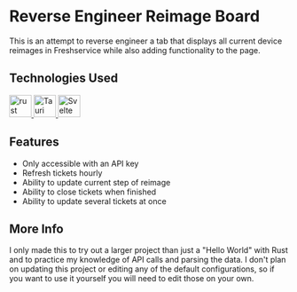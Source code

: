 # Reverse Engineer Reimage Board
This is an attempt to reverse engineer a tab that displays all current device reimages in Freshservice while also adding functionality to the page.

## Technologies Used
<p>
  <a href="https://www.rust-lang.org" target="_blank" rel="noreferrer"> <img src="https://rustacean.net/assets/rustacean-flat-noshadow.svg" alt="rust" width="40" height="40"/> </a> 
  <a href="https://tauri.app/" target="_blank" rel="noreferrer"> <img src="https://tauri-apps.gallerycdn.vsassets.io/extensions/tauri-apps/tauri-vscode/0.2.6/1679072733881/Microsoft.VisualStudio.Services.Icons.Default" alt="Tauri" width="40" height="40"/> </a> 
  <a href="https://svelte.dev/" target="_blank"> <img src="https://upload.wikimedia.org/wikipedia/commons/1/1b/Svelte_Logo.svg" alt="Svelte" width="40" height="40"/> </a>
</p>

## Features
- Only accessible with an API key
- Refresh tickets hourly
- Ability to update current step of reimage
- Ability to close tickets when finished
- Ability to update several tickets at once

## More Info
I only made this to try out a larger project than just a "Hello World" with Rust and to practice my knowledge of API calls and parsing the data. I don't plan on updating this project or editing any of the default configurations, so if you want to use it yourself you will need to edit those on your own.
